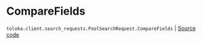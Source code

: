 # CompareFields
`toloka.client.search_requests.PoolSearchRequest.CompareFields` | [Source code](https://github.com/Toloka/toloka-kit/blob/v1.1.2/src/client/search_requests.py#L243)

